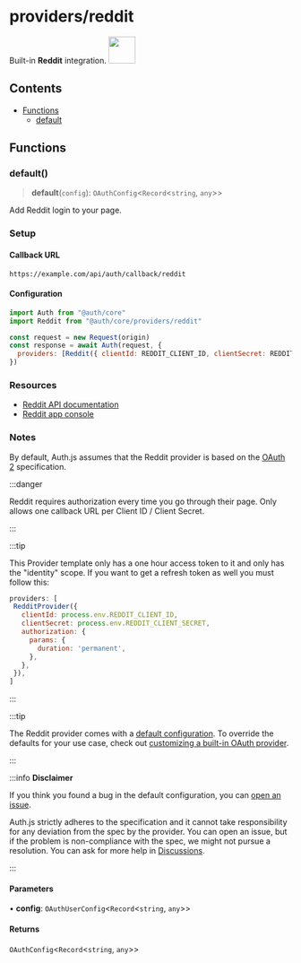 # providers/reddit

<div style={{backgroundColor: "#000", display: "flex", justifyContent: "space-between", color: "#fff", padding: 16}}>
<span>Built-in <b>Reddit</b> integration.</span>
<a href="https://www.reddit.com/">
  <img style={{display: "block"}} src="https://authjs.dev/img/providers/reddit.svg" height="48" />
</a>
</div>

## Contents

- [Functions](reddit.md#functions)
    - [default](reddit.md#default)

## Functions

### default()

> **default**(`config`): `OAuthConfig`\<`Record`\<`string`, `any`\>\>

Add Reddit login to your page.

### Setup

#### Callback URL
```
https://example.com/api/auth/callback/reddit
```

#### Configuration
```js
import Auth from "@auth/core"
import Reddit from "@auth/core/providers/reddit"

const request = new Request(origin)
const response = await Auth(request, {
  providers: [Reddit({ clientId: REDDIT_CLIENT_ID, clientSecret: REDDIT_CLIENT_SECRET })],
})
```

### Resources

- [Reddit API documentation](https://www.reddit.com/dev/api/)
- [Reddit app console](https://www.reddit.com/prefs/apps/ )

### Notes

By default, Auth.js assumes that the Reddit provider is
based on the [OAuth 2](https://www.rfc-editor.org/rfc/rfc6749.html) specification.

:::danger

Reddit requires authorization every time you go through their page.
Only allows one callback URL per Client ID / Client Secret.

:::

:::tip

This Provider template only has a one hour access token to it and only has the "identity" scope. If you want to get a refresh token as well you must follow this:
```js title="pages/api/auth/[...nextauth].js"
providers: [
 RedditProvider({
   clientId: process.env.REDDIT_CLIENT_ID,
   clientSecret: process.env.REDDIT_CLIENT_SECRET,
   authorization: {
     params: {
       duration: 'permanent',
     },
   },
 }),
]
```
:::

:::tip

The Reddit provider comes with a [default configuration](https://github.com/nextauthjs/next-auth/blob/main/packages/core/src/providers/reddit.ts).
To override the defaults for your use case, check out [customizing a built-in OAuth provider](https://authjs.dev/guides/providers/custom-provider#override-default-options).

:::

:::info **Disclaimer**

If you think you found a bug in the default configuration, you can [open an issue](https://authjs.dev/new/provider-issue).

Auth.js strictly adheres to the specification and it cannot take responsibility for any deviation from
the spec by the provider. You can open an issue, but if the problem is non-compliance with the spec,
we might not pursue a resolution. You can ask for more help in [Discussions](https://authjs.dev/new/github-discussions).

:::

#### Parameters

• **config**: `OAuthUserConfig`\<`Record`\<`string`, `any`\>\>

#### Returns

`OAuthConfig`\<`Record`\<`string`, `any`\>\>
